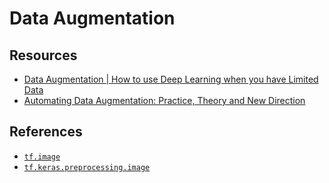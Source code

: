# Data Augmentation

## Resources

* [Data Augmentation | How to use Deep Learning when you have Limited Data](https://nanonets.com/blog/data-augmentation-how-to-use-deep-learning-when-you-have-limited-data-part-2/ "Data Augmentation | How to use Deep Learning when you have Limited Data")
* [Automating Data Augmentation: Practice, Theory and New Direction](http://ai.stanford.edu/blog/data-augmentation/ "Automating Data Augmentation: Practice, Theory and New Direction")

## References

* [`tf.image`](https://www.tensorflow.org/versions/r1.15/api_docs/python/tf/image "tf.image")
* [`tf.keras.preprocessing.image`](https://www.tensorflow.org/versions/r1.15/api_docs/python/tf/keras/preprocessing/image "tf.keras.preprocessing.image")
